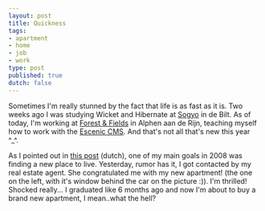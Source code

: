 ```yaml
---
layout: post
title: Quickness
tags:
- apartment
- home
- job
- work
type: post
published: true
dutch: false
---
```

Sometimes I'm really stunned by the fact that life is as fast as it is. Two weeks ago I was studying Wicket and Hibernate at <a title="Sogyo Website" href="http://www.sogyo.nl" target="_blank">Sogyo</a> in de Bilt. As of today, I'm working at <a title="Forest &amp; Fields" href="http://www.forest-fields.nl" target="_blank">Forest &amp; Fields</a> in Alphen aan de Rijn, teaching myself how to work with the <a title="Escenic Website" href="http://www.escenic.com" target="_blank">Escenic CMS</a>. And that's not all that's new this year ^_^.<!--more--><a title="Escenic Website" href="http://www.escenic.com" target="_blank"> </a>

As I pointed out in <a href="http://www.ronaldvanzuijlen.nl/?p=13">this post</a> (dutch), one of my main goals in 2008 was finding a new place to live. Yesterday, rumor has it, I got contacted by my real estate agent. She congratulated me with my new apartment! (the one on the left, with it's window behind the car on the picture :)). I'm thrilled! Shocked really... I graduated like 6 months ago and now I'm about to buy a brand new apartment, I mean..what the hell?
